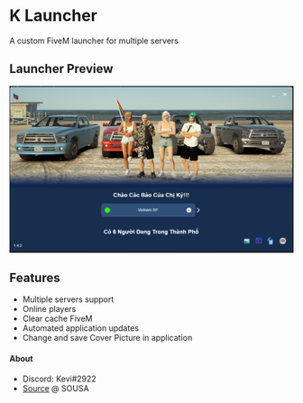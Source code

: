 # K Launcher
 A custom FiveM launcher for multiple servers

## Launcher Preview
![Launcher preview](./preview1.png)
## Features
  * Multiple servers support
  * Online players
  * Clear cache FiveM
  * Automated application updates
  * Change and save Cover Picture in application 
  
#### About
  - Discord: Kevi#2922
  - [Source](https://github.com/vsousa14/FiveM-Server-Launcher) @ SOUSA
  
